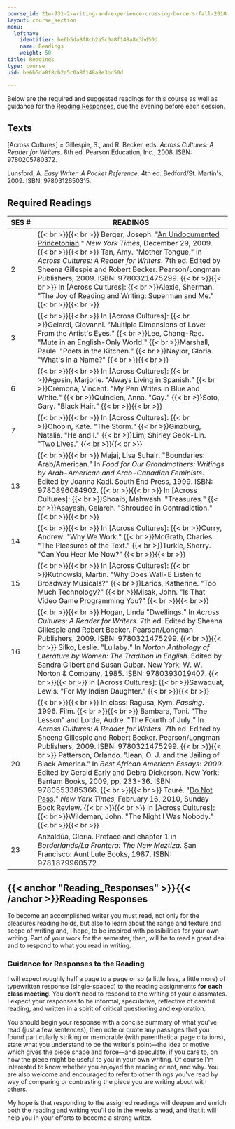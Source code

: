 ```yaml
---
course_id: 21w-731-2-writing-and-experience-crossing-borders-fall-2010
layout: course_section
menu:
  leftnav:
    identifier: be6b5da8f8cb2a5c0a8f148a8e3bd50d
    name: Readings
    weight: 50
title: Readings
type: course
uid: be6b5da8f8cb2a5c0a8f148a8e3bd50d

---
```


Below are the required and suggested readings for this course as well as guidance for the [Reading Responses](#Reading_Responses), due the evening before each session.

Texts
-----

\[Across Cultures\] = Gillespie, S., and R. Becker, eds. _Across Cultures: A Reader for Writers_. 8th ed. Pearson Education, Inc., 2008. ISBN: 9780205780372.

Lunsford, A. _Easy Writer: A Pocket Reference_. 4th ed. Bedford/St. Martin's, 2009. ISBN: 9780312650315.

Required Readings
-----------------

| SES # | READINGS |
| --- | --- |
| 2 |  {{< br >}}{{< br >}} Berger, Joseph. "[An Undocumented Princetonian](http://www.nytimes.com/2010/01/03/education/edlife/03alien-t.html?pagewanted=all)." _New York Times_, December 29, 2009. {{< br >}}{{< br >}} Tan, Amy. "Mother Tongue." In _Across Cultures: A Reader for Writers_. 7th ed. Edited by Sheena Gillespie and Robert Becker. Pearson/Longman Publishers, 2009. ISBN: 9780321475299. {{< br >}}{{< br >}} In \[Across Cultures\]:  {{< br >}}Alexie, Sherman. "The Joy of Reading and Writing: Superman and Me." {{< br >}}{{< br >}}  |
| 3 |  {{< br >}}{{< br >}} In \[Across Cultures\]:  {{< br >}}Gelardi, Giovanni. "Multiple Dimensions of Love: From the Artist's Eyes."  {{< br >}}Lee, Chang-Rae. "Mute in an English-Only World."  {{< br >}}Marshall, Paule. "Poets in the Kitchen."  {{< br >}}Naylor, Gloria. "What's in a Name?" {{< br >}}{{< br >}}  |
| 6 |  {{< br >}}{{< br >}} In \[Across Cultures\]:  {{< br >}}Agosin, Marjorie. "Always Living in Spanish."  {{< br >}}Cremona, Vincent. "My Pen Writes in Blue and White."  {{< br >}}Quindlen, Anna. "Gay."  {{< br >}}Soto, Gary. "Black Hair." {{< br >}}{{< br >}}  |
| 7 |  {{< br >}}{{< br >}} In \[Across Cultures\]:  {{< br >}}Chopin, Kate. "The Storm."  {{< br >}}Ginzburg, Natalia. "He and I."  {{< br >}}Lim, Shirley Geok-Lin. "Two Lives." {{< br >}}{{< br >}}  |
| 13 |  {{< br >}}{{< br >}} Majaj, Lisa Suhair. "Boundaries: Arab/American." In _Food for Our Grandmothers: Writings by Arab-American and Arab-Canadian Feminists_. Edited by Joanna Kadi. South End Press, 1999. ISBN: 9780896084902. {{< br >}}{{< br >}} In \[Across Cultures\]:  {{< br >}}Shoaib, Mahwash. "Treasures."  {{< br >}}Asayesh, Gelareh. "Shrouded in Contradiction." {{< br >}}{{< br >}}  |
| 14 |  {{< br >}}{{< br >}} In \[Across Cultures\]:  {{< br >}}Curry, Andrew. "Why We Work."  {{< br >}}McGrath, Charles. "The Pleasures of the Text."  {{< br >}}Turkle, Sherry. "Can You Hear Me Now?" {{< br >}}{{< br >}}  |
| 15 |  {{< br >}}{{< br >}} In \[Across Cultures\]:  {{< br >}}Kutnowski, Martin. "Why Does Wall-E Listen to Broadway Musicals?"  {{< br >}}Larios, Katherine. "Too Much Technology?"  {{< br >}}Misak, John. "Is That Video Game Programming You?" {{< br >}}{{< br >}}  |
| 16 |  {{< br >}}{{< br >}} Hogan, Linda "Dwellings." In _Across Cultures: A Reader for Writers_. 7th ed. Edited by Sheena Gillespie and Robert Becker. Pearson/Longman Publishers, 2009. ISBN: 9780321475299. {{< br >}}{{< br >}} Silko, Leslie. "Lullaby." In _Norton Anthology of Literature by Women: The Tradition in English_. Edited by Sandra Gilbert and Susan Gubar. New York: W. W. Norton & Company, 1985. ISBN: 9780393019407. {{< br >}}{{< br >}} In \[Across Cultures\]:  {{< br >}}Sawaquat, Lewis. "For My Indian Daughter." {{< br >}}{{< br >}}  |
| 20 |  {{< br >}}{{< br >}} In class: Ragusa, Kym. _Passing_. 1996. Film. {{< br >}}{{< br >}} Bambara, Toni. "The Lesson" and Lorde, Audre. "The Fourth of July." In _Across Cultures: A Reader for Writers_. 7th ed. Edited by Sheena Gillespie and Robert Becker. Pearson/Longman Publishers, 2009. ISBN: 9780321475299. {{< br >}}{{< br >}} Patterson, Orlando. "Jean, O. J. and the Jailing of Black America." In _Best African American Essays: 2009_. Edited by Gerald Early and Debra Dickerson. New York: Bantam Books, 2009, pp. 233-36. ISBN: 9780553385366. {{< br >}}{{< br >}} Touré. "[Do Not Pass](http://www.nytimes.com/2010/02/21/books/review/Toure-t.html)." _New York Times_, February 16, 2010, Sunday Book Review. {{< br >}}{{< br >}} In \[Across Cultures\]:  {{< br >}}Wildeman, John. "The Night I Was Nobody." {{< br >}}{{< br >}}  |
| 23 | Anzaldúa, Gloria. Preface and chapter 1 in _Borderlands/La Frontera: The New Meztiza_. San Francisco: Aunt Lute Books, 1987. ISBN: 9781879960572. 

{{< anchor "Reading_Responses" >}}{{< /anchor >}}Reading Responses
------------------------------------------------------------------

To become an accomplished writer you must read, not only for the pleasures reading holds, but also to learn about the range and texture and scope of writing and, I hope, to be inspired with possibilities for your own writing. Part of your work for the semester, then, will be to read a great deal and to respond to what you read in writing.

### Guidance for Responses to the Reading

I will expect roughly half a page to a page or so (a little less, a little more) of typewritten response (single-spaced) to the reading assignments **for each class meeting**. You don't need to respond to the writing of your classmates. I expect your responses to be informal, speculative, reflective of careful reading, and written in a spirit of critical questioning and exploration.

You should begin your response with a concise summary of what you've read (just a few sentences), then note or quote any passages that you found particularly striking or memorable (with parenthetical page citations), state what you understand to be the writer's point—the idea or motive which gives the piece shape and force—and speculate, if you care to, on how the piece might be useful to you in your own writing. Of course I'm interested to know whether you enjoyed the reading or not, and why. You are also welcome and encouraged to refer to other things you've read by way of comparing or contrasting the piece you are writing about with others.

My hope is that responding to the assigned readings will deepen and enrich both the reading and writing you'll do in the weeks ahead, and that it will help you in your efforts to become a strong writer.